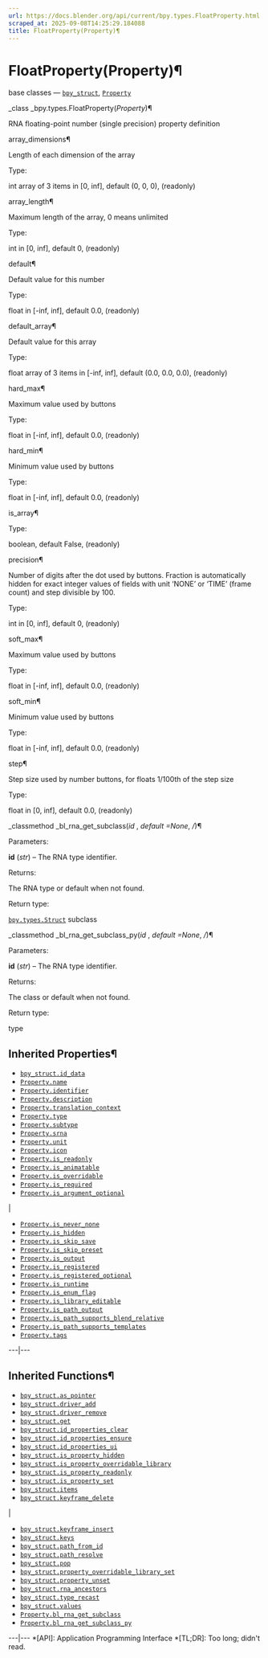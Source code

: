 ```yaml
---
url: https://docs.blender.org/api/current/bpy.types.FloatProperty.html
scraped_at: 2025-09-08T14:25:29.184088
title: FloatProperty(Property)¶
---
```


# FloatProperty(Property)¶  
  
base classes — [`bpy_struct`](bpy.types.bpy_struct.html#bpy.types.bpy_struct
"bpy.types.bpy_struct"),
[`Property`](bpy.types.Property.html#bpy.types.Property "bpy.types.Property")

_class _bpy.types.FloatProperty(_Property_)¶

    

RNA floating-point number (single precision) property definition

array_dimensions¶

    

Length of each dimension of the array

Type:

    

int array of 3 items in [0, inf], default (0, 0, 0), (readonly)

array_length¶

    

Maximum length of the array, 0 means unlimited

Type:

    

int in [0, inf], default 0, (readonly)

default¶

    

Default value for this number

Type:

    

float in [-inf, inf], default 0.0, (readonly)

default_array¶

    

Default value for this array

Type:

    

float array of 3 items in [-inf, inf], default (0.0, 0.0, 0.0), (readonly)

hard_max¶

    

Maximum value used by buttons

Type:

    

float in [-inf, inf], default 0.0, (readonly)

hard_min¶

    

Minimum value used by buttons

Type:

    

float in [-inf, inf], default 0.0, (readonly)

is_array¶

    

Type:

    

boolean, default False, (readonly)

precision¶

    

Number of digits after the dot used by buttons. Fraction is automatically
hidden for exact integer values of fields with unit ‘NONE’ or ‘TIME’ (frame
count) and step divisible by 100.

Type:

    

int in [0, inf], default 0, (readonly)

soft_max¶

    

Maximum value used by buttons

Type:

    

float in [-inf, inf], default 0.0, (readonly)

soft_min¶

    

Minimum value used by buttons

Type:

    

float in [-inf, inf], default 0.0, (readonly)

step¶

    

Step size used by number buttons, for floats 1/100th of the step size

Type:

    

float in [0, inf], default 0.0, (readonly)

_classmethod _bl_rna_get_subclass(_id_ , _default =None_, _/_)¶

    

Parameters:

    

**id** (_str_) – The RNA type identifier.

Returns:

    

The RNA type or default when not found.

Return type:

    

[`bpy.types.Struct`](bpy.types.Struct.html#bpy.types.Struct
"bpy.types.Struct") subclass

_classmethod _bl_rna_get_subclass_py(_id_ , _default =None_, _/_)¶

    

Parameters:

    

**id** (_str_) – The RNA type identifier.

Returns:

    

The class or default when not found.

Return type:

    

type

## Inherited Properties¶

  * [`bpy_struct.id_data`](bpy.types.bpy_struct.html#bpy.types.bpy_struct.id_data "bpy.types.bpy_struct.id_data")
  * [`Property.name`](bpy.types.Property.html#bpy.types.Property.name "bpy.types.Property.name")
  * [`Property.identifier`](bpy.types.Property.html#bpy.types.Property.identifier "bpy.types.Property.identifier")
  * [`Property.description`](bpy.types.Property.html#bpy.types.Property.description "bpy.types.Property.description")
  * [`Property.translation_context`](bpy.types.Property.html#bpy.types.Property.translation_context "bpy.types.Property.translation_context")
  * [`Property.type`](bpy.types.Property.html#bpy.types.Property.type "bpy.types.Property.type")
  * [`Property.subtype`](bpy.types.Property.html#bpy.types.Property.subtype "bpy.types.Property.subtype")
  * [`Property.srna`](bpy.types.Property.html#bpy.types.Property.srna "bpy.types.Property.srna")
  * [`Property.unit`](bpy.types.Property.html#bpy.types.Property.unit "bpy.types.Property.unit")
  * [`Property.icon`](bpy.types.Property.html#bpy.types.Property.icon "bpy.types.Property.icon")
  * [`Property.is_readonly`](bpy.types.Property.html#bpy.types.Property.is_readonly "bpy.types.Property.is_readonly")
  * [`Property.is_animatable`](bpy.types.Property.html#bpy.types.Property.is_animatable "bpy.types.Property.is_animatable")
  * [`Property.is_overridable`](bpy.types.Property.html#bpy.types.Property.is_overridable "bpy.types.Property.is_overridable")
  * [`Property.is_required`](bpy.types.Property.html#bpy.types.Property.is_required "bpy.types.Property.is_required")
  * [`Property.is_argument_optional`](bpy.types.Property.html#bpy.types.Property.is_argument_optional "bpy.types.Property.is_argument_optional")

|

  * [`Property.is_never_none`](bpy.types.Property.html#bpy.types.Property.is_never_none "bpy.types.Property.is_never_none")
  * [`Property.is_hidden`](bpy.types.Property.html#bpy.types.Property.is_hidden "bpy.types.Property.is_hidden")
  * [`Property.is_skip_save`](bpy.types.Property.html#bpy.types.Property.is_skip_save "bpy.types.Property.is_skip_save")
  * [`Property.is_skip_preset`](bpy.types.Property.html#bpy.types.Property.is_skip_preset "bpy.types.Property.is_skip_preset")
  * [`Property.is_output`](bpy.types.Property.html#bpy.types.Property.is_output "bpy.types.Property.is_output")
  * [`Property.is_registered`](bpy.types.Property.html#bpy.types.Property.is_registered "bpy.types.Property.is_registered")
  * [`Property.is_registered_optional`](bpy.types.Property.html#bpy.types.Property.is_registered_optional "bpy.types.Property.is_registered_optional")
  * [`Property.is_runtime`](bpy.types.Property.html#bpy.types.Property.is_runtime "bpy.types.Property.is_runtime")
  * [`Property.is_enum_flag`](bpy.types.Property.html#bpy.types.Property.is_enum_flag "bpy.types.Property.is_enum_flag")
  * [`Property.is_library_editable`](bpy.types.Property.html#bpy.types.Property.is_library_editable "bpy.types.Property.is_library_editable")
  * [`Property.is_path_output`](bpy.types.Property.html#bpy.types.Property.is_path_output "bpy.types.Property.is_path_output")
  * [`Property.is_path_supports_blend_relative`](bpy.types.Property.html#bpy.types.Property.is_path_supports_blend_relative "bpy.types.Property.is_path_supports_blend_relative")
  * [`Property.is_path_supports_templates`](bpy.types.Property.html#bpy.types.Property.is_path_supports_templates "bpy.types.Property.is_path_supports_templates")
  * [`Property.tags`](bpy.types.Property.html#bpy.types.Property.tags "bpy.types.Property.tags")

  
---|---  
  
## Inherited Functions¶

  * [`bpy_struct.as_pointer`](bpy.types.bpy_struct.html#bpy.types.bpy_struct.as_pointer "bpy.types.bpy_struct.as_pointer")
  * [`bpy_struct.driver_add`](bpy.types.bpy_struct.html#bpy.types.bpy_struct.driver_add "bpy.types.bpy_struct.driver_add")
  * [`bpy_struct.driver_remove`](bpy.types.bpy_struct.html#bpy.types.bpy_struct.driver_remove "bpy.types.bpy_struct.driver_remove")
  * [`bpy_struct.get`](bpy.types.bpy_struct.html#bpy.types.bpy_struct.get "bpy.types.bpy_struct.get")
  * [`bpy_struct.id_properties_clear`](bpy.types.bpy_struct.html#bpy.types.bpy_struct.id_properties_clear "bpy.types.bpy_struct.id_properties_clear")
  * [`bpy_struct.id_properties_ensure`](bpy.types.bpy_struct.html#bpy.types.bpy_struct.id_properties_ensure "bpy.types.bpy_struct.id_properties_ensure")
  * [`bpy_struct.id_properties_ui`](bpy.types.bpy_struct.html#bpy.types.bpy_struct.id_properties_ui "bpy.types.bpy_struct.id_properties_ui")
  * [`bpy_struct.is_property_hidden`](bpy.types.bpy_struct.html#bpy.types.bpy_struct.is_property_hidden "bpy.types.bpy_struct.is_property_hidden")
  * [`bpy_struct.is_property_overridable_library`](bpy.types.bpy_struct.html#bpy.types.bpy_struct.is_property_overridable_library "bpy.types.bpy_struct.is_property_overridable_library")
  * [`bpy_struct.is_property_readonly`](bpy.types.bpy_struct.html#bpy.types.bpy_struct.is_property_readonly "bpy.types.bpy_struct.is_property_readonly")
  * [`bpy_struct.is_property_set`](bpy.types.bpy_struct.html#bpy.types.bpy_struct.is_property_set "bpy.types.bpy_struct.is_property_set")
  * [`bpy_struct.items`](bpy.types.bpy_struct.html#bpy.types.bpy_struct.items "bpy.types.bpy_struct.items")
  * [`bpy_struct.keyframe_delete`](bpy.types.bpy_struct.html#bpy.types.bpy_struct.keyframe_delete "bpy.types.bpy_struct.keyframe_delete")

|

  * [`bpy_struct.keyframe_insert`](bpy.types.bpy_struct.html#bpy.types.bpy_struct.keyframe_insert "bpy.types.bpy_struct.keyframe_insert")
  * [`bpy_struct.keys`](bpy.types.bpy_struct.html#bpy.types.bpy_struct.keys "bpy.types.bpy_struct.keys")
  * [`bpy_struct.path_from_id`](bpy.types.bpy_struct.html#bpy.types.bpy_struct.path_from_id "bpy.types.bpy_struct.path_from_id")
  * [`bpy_struct.path_resolve`](bpy.types.bpy_struct.html#bpy.types.bpy_struct.path_resolve "bpy.types.bpy_struct.path_resolve")
  * [`bpy_struct.pop`](bpy.types.bpy_struct.html#bpy.types.bpy_struct.pop "bpy.types.bpy_struct.pop")
  * [`bpy_struct.property_overridable_library_set`](bpy.types.bpy_struct.html#bpy.types.bpy_struct.property_overridable_library_set "bpy.types.bpy_struct.property_overridable_library_set")
  * [`bpy_struct.property_unset`](bpy.types.bpy_struct.html#bpy.types.bpy_struct.property_unset "bpy.types.bpy_struct.property_unset")
  * [`bpy_struct.rna_ancestors`](bpy.types.bpy_struct.html#bpy.types.bpy_struct.rna_ancestors "bpy.types.bpy_struct.rna_ancestors")
  * [`bpy_struct.type_recast`](bpy.types.bpy_struct.html#bpy.types.bpy_struct.type_recast "bpy.types.bpy_struct.type_recast")
  * [`bpy_struct.values`](bpy.types.bpy_struct.html#bpy.types.bpy_struct.values "bpy.types.bpy_struct.values")
  * [`Property.bl_rna_get_subclass`](bpy.types.Property.html#bpy.types.Property.bl_rna_get_subclass "bpy.types.Property.bl_rna_get_subclass")
  * [`Property.bl_rna_get_subclass_py`](bpy.types.Property.html#bpy.types.Property.bl_rna_get_subclass_py "bpy.types.Property.bl_rna_get_subclass_py")

  
---|---
  *[API]: Application Programming Interface
  *[TL;DR]: Too long; didn't read.

